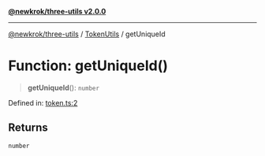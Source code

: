 [**@newkrok/three-utils v2.0.0**](../../../../README.md)

***

[@newkrok/three-utils](../../../../globals.md) / [TokenUtils](../README.md) / getUniqueId

# Function: getUniqueId()

> **getUniqueId**(): `number`

Defined in: [token.ts:2](https://github.com/NewKrok/three-utils/blob/a38231b899f4eeb8c881d6a9f7248bab4e06755e/src/token.ts#L2)

## Returns

`number`
